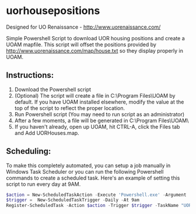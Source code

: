 # uorhousepositions
Designed for UO Renaissance - http://www.uorenaissance.com/

Simple Powershell Script to download UOR housing positions and create a UOAM mapfile.  This script will offset the positions provided by http://www.uorenaissance.com/map/house.txt so they display properly in UOAM.

## Instructions:

1. Download the Powershell script
2. (Optional) The script will create a file in C:\Program Files\UOAM by default.  If you have UOAM installed elsewhere, modify the value at the top of the script to reflect the proper location.  
3. Run Powershell script (You may need to run script as an administrator)
4. After a few moments, a file will be generated in C:\Program Files\UOAM\
5. If you haven't already, open up UOAM, hit CTRL-A, click the Files tab and Add UORHouses.map.

## Scheduling:

To make this completely automated, you can setup a job manually in Windows Task Scheduler or you can run the following Powershell commands to create a scheduled task.  Here's an example of setting this script to run every day at 9AM.

```powershell
$action = New-ScheduledTaskAction -Execute 'Powershell.exe' -Argument '-NoProfile -WindowStyle Hidden C:\Path\To\Script\UORHousePositions.ps1' 
$trigger =  New-ScheduledTaskTrigger -Daily -At 9am 
Register-ScheduledTask -Action $action -Trigger $trigger -TaskName "UOR House Map Update" -Description "Daily update of the UOR house locations for UOAM" -RunLevel Highest
```
